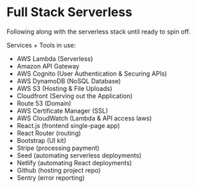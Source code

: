 # Full Stack Serverless

Following along with the serverless stack until ready to spin off.

Services + Tools in use:

- AWS Lambda (Serverless)
- Amazon API Gateway
- AWS Cognito (User Authentication & Securing APIs)
- AWS DynamoDB (NoSQL Database)
- AWS S3 (Hosting & File Uploads)
- Cloudfront (Serving out the Application)
- Route 53 (Domain)
- AWS Certificate Manager (SSL)
- AWS CloudWatch (Lambda & API access laws)
- React.js (frontend single-page app)
- React Router (routing)
- Bootstrap (UI kit)
- Stripe (processing payment)
- Seed (automating serverless deployments)
- Netlify (automating React deployments)
- Github (hosting project repo)
- Sentry (error reporting)
